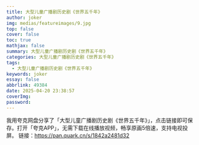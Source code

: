 ```yaml
---
title: 大型儿童广播剧历史剧《世界五千年》
author: joker
img: medias/featureimages/9.jpg
top: false
cover: false
toc: true
mathjax: false
summary: 大型儿童广播剧历史剧《世界五千年》
categories: 大型儿童广播剧历史剧《世界五千年》
tags:
  - 大型儿童广播剧历史剧《世界五千年》
keywords: joker
essay: false
abbrlink: 49384
date: 2025-04-20 23:38:57
coverImg:
password:
---
```


我用夸克网盘分享了「大型儿童广播剧历史剧《世界五千年》」，点击链接即可保存。打开「夸克APP」，无需下载在线播放视频，畅享原画5倍速，支持电视投屏。
链接：https://pan.quark.cn/s/1842a2481d32
